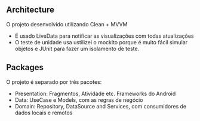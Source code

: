 ## Architecture

O projeto desenvolvido utilizando Clean + MVVM
- É usado LiveData para notificar as visualizações com todas atualizações 
- O teste de unidade usa ustilizei o mockito porque é muito fácil simular objetos e JUnit para fazer um isolamento de teste.

## Packages
O projeto é separado por três pacotes:
- Presentation: Fragmentos, Atividade etc. Frameworks do Android
- Data: UseCase e Models, com as regras de negócio
- Domain: Repository, DataSource and Services, com consumidores de dados locais e remotos